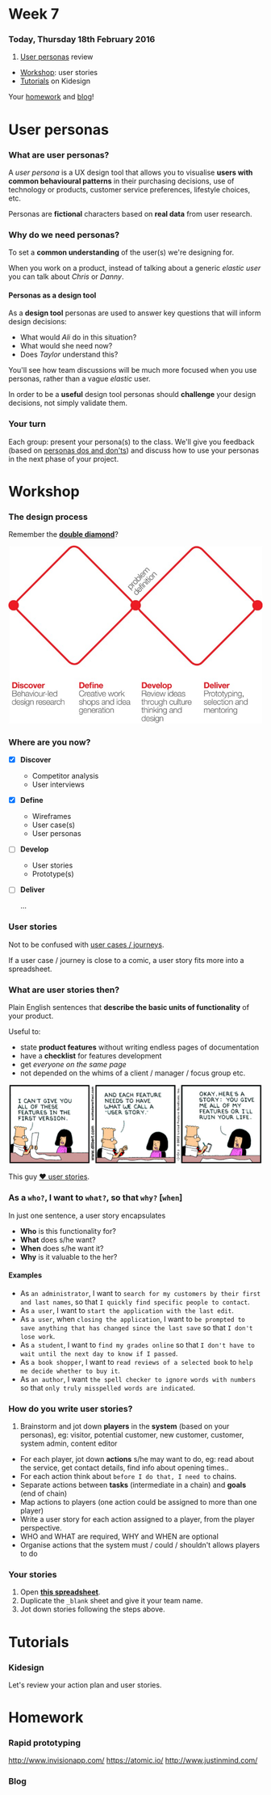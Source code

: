 # Week 7

### Today, Thursday 18th February 2016

1. [User personas](#user-personas) review
* [Workshop](#workshop): user stories
* [Tutorials](#tutorials) on Kidesign

Your [homework](#homework) and [blog](#blog)!


# User personas

### What are user personas?

A *user persona* is a UX design tool that allows you to visualise **users with common behavioural patterns** in their purchasing decisions, use of technology or products, customer service preferences, lifestyle choices, etc. 

Personas are **fictional** characters based on **real data** from user research.

### Why do we need personas?

To set a **common understanding** of the user(s) we're designing for. 

When you work on a product, instead of talking about a generic *elastic user* you can talk about *Chris* or *Danny*.

#### Personas as a design tool

As a **design tool** personas are used to answer key questions that will inform design decisions: 

* What would *Ali* do in this situation?
* What would she need now? 
* Does *Taylor* understand this?

You'll see how team discussions will be much more focused when you use personas, rather than a vague *elastic* user.

In order to be a **useful** design tool personas should **challenge** your design decisions, not simply validate them.

### Your turn

Each group: present your persona(s) to the class. We'll give you feedback (based on [personas dos and don'ts](../05#dos-and-donts)) and discuss how to use your personas in the next phase of your project.


# Workshop

### The design process

Remember the [**double diamond**](#http://www.designcouncil.org.uk/news-opinion/design-process-what-double-diamond)?

<!--
> In all creative processes a number of possible ideas are created (*divergent thinking*) before refining and narrowing down to the best idea (*convergent thinking*), and this can be represented by a diamond shape. 

We could split the **design process** in four stages. 
-->

[![](assets/double-diamond.jpg)](http://www.designcouncil.org.uk/news-opinion/design-process-what-double-diamond)

### Where are you now?

<!-- At the start of the Develop phase -->

- [x] **Discover**
	
	* Competitor analysis	
	* User interviews
	
- [x] **Define**
	
	* Wireframes
	* User case(s)
	* User personas
	
- [ ] **Develop**
	
	* User stories
	* Prototype(s)
	
- [ ] **Deliver**
	
	...

### User stories

Not to be confused with [user cases / journeys](../04#use-case).

If a user case / journey is close to a comic, a user story fits more into a spreadsheet.

<!--
### Personas are not enough

Personas are useful to cluster different people into *archetypes* and summarise our user research.

Personas illustrate behaviours, attitudes, and motivations of people at a high level.

When **developing** our products we need **more detail** than what a persona tells us.
-->

### What are user stories then?

Plain English sentences that **describe the basic units of functionality** of your product.

Useful to:
 
* state **product features** without writing endless pages of documentation
* have a **checklist** for features development 
* get *everyone on the same page*
* not depended on the whims of a client / manager / focus group etc.	

![](assets/dilbert-userstories.jpg)

This guy [:heart: user stories](http://www.usabilitycounts.com/2013/10/11/why-i-love-user-stories).

<!--
> Who are we?
![](assets/who-are-we.png)

> What do we want?
![](assets/who-are-we.png)

> When do we want it?
![](assets/who-are-we.png)

> Why?
![](assets/who-are-we.png)
-->

### As a `who?`, I want to `what?`, so that `why?` [`when`]

In just one sentence, a user story encapsulates

* **Who** is this functionality for?
* **What** does s/he want?
* **When** does s/he want it?  
* **Why** is it valuable to the her?

#### Examples

* As `an administrator`, I want to `search for my customers by their first and last names`, so that `I quickly find specific people to contact`.
* As `a user`, I want to `start the application with the last edit`.
* As `a user`, when `closing the application`, I want to `be prompted to save anything that has changed since the last save` so that `I don't lose work`.
* As `a student`, I want to `find my grades online` so that `I don't have to wait until the next day to know if I passed`.
* As `a book shopper`, I want to `read reviews of a selected book` to `help me decide whether to buy it`.
* As `an author`, I want `the spell checker to ignore words with numbers` so that `only truly misspelled words are indicated`.

### How do you write user stories?

1. Brainstorm and jot down **players** in the **system** (based on your personas), eg: visitor, potential customer, new customer, customer, system admin, content editor
* For each player, jot down **actions** s/he may want to do, eg: read about the service, get contact details, find info about opening times.. 
* For each action think about `before I do that, I need to` chains.
* Separate actions between **tasks** (intermediate in a chain) and **goals** (end of chain) 
* Map actions to players (one action could be assigned to more than one player)
* Write a user story for each action assigned to a player, from the player perspective.
* WHO and WHAT are required, WHY and WHEN are optional
* Organise actions that the system must / could / shouldn't allows players to do

### Your stories

1. Open [**this spreadsheet**](https://docs.google.com/spreadsheets/d/1f8hT4n4rKA_vfWv2CXFFczrlBMhAPsxecoMOBBNny-o/edit?usp=sharing).
2. Duplicate the `_blank` sheet and give it your team name.
3. Jot down stories following the steps above.



# Tutorials

### Kidesign

Let's review your action plan and user stories.


# Homework

### Rapid prototyping

http://www.invisionapp.com/
https://atomic.io/
http://www.justinmind.com/
<!--
### Invicta app template

Get familiar with it
-->
### Blog